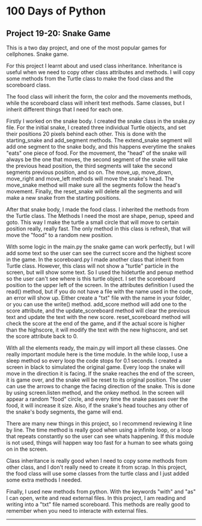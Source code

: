 # 100 Days of Python
## Project 19-20: Snake Game

This is a two day project, and one of the most popular games for cellphones. Snake game.

For this project I learnt about and used class inheritance. Inheritance is useful when we need to copy other class attributes and methods. I will copy some methods from the Turtle class to make the food class and the scoreboard class.

The food class will inherit the form, the color and the movements methods, while the scoreboard class will inherit text methods. Same classes, but I inherit different things that I need for each one.

Firstly I worked on the snake body. I created the snake class in the snake.py file.
For the initial snake, I created three individual Turtle objects, and set their positions 20 pixels behind each other. This is done with the starting_snake and add_segment methods. The extend_snake segment will add one segment to the snake body, and this happens everytime the snakes "eats" one piece of food.
For the movement, the "head" of the snake will always be the one that moves, the second segment of the snake will take the previous head position, the third segments will take the second segments previous position, and so on. The move_up, move_down, move_right and move_left methods will move the snake's head. The move_snake method will make sure all the segments follow the head's movement. Finally, the reset_snake will delete all the segments and will make a new snake from the starting positions.

After that snake body, I made the food class. I inherited the methods from the Turtle class. The Methods I need the most are shape, penup, speed and goto. This way I make the turtle a small circle that will move to certain position really, really fast. The only method in this class is refresh, that will move the "food" to a random new position.

With some logic in the main.py the snake game can work perfectly, but I will add some text so the user can see the currect score and the highest score in the game. In the scoreboard.py I made another class that inherit from Turtle class. However, this class will not show a "turtle" particle in the screen, but will show some text. 
So I used the hideturtle and penup method so the user can't see where is this turtle object. I set the scoreboard position to the upper left of the screen. In the attributes definition I used the read() method, but if you do not have a file with the name used in the code, an error will show up. Either create a "txt" file with the name in your folder, or you can use the write() method. add_score method will add one to the score attribute, and the update_scoreboard method will clear the previous text and update the text with the new score. reset_scoreboard method will check the score at the end of the game, and if the actual score is higher than the highscore, it will modify the text with the new highscore, and set the score attribute back to 0.

With all the elements ready, the main.py will import all these classes. One really important module here is the time module. In the while loop, I use a sleep method so every loop the code stops for 0.1 seconds. I created a screen in black to simulated the original game. Every loop the snake will move in the direction it is facing. If the snake reaches the end of the screen, it is game over, and the snake will be reset to its original position. The user can use the arrows to change the facing direction of the snake. This is done by using screen.listen method, and the onkey method. In the screen will appear a random "food" circle, and every time the snake passes over the food, it will increase it size.
Also, if the snake's head touches any other of the snake's body segments, the game will end.

There are many new things in this project, so I recommend reviewing it line by line. The time method is really good when using a infinite loop, or a loop that repeats constantly so the user can see whats happening. If this module is not used, things will happen way too fast for a human to see whats going on in the screen.

Class inheritance is really good when I need to copy some methods from other class, and I don't really need to create it from scrap. In this project, the food class will use some classes from the turtle class and I just added some extra methods I needed. 

Finally, I used new methods from python. With the keywords "with" and "as" I can open, write and read external files. In this project, I am reading and writing into a "txt" file named scoreboard. This methods are really good to remember when you need to interacte with external files.


---------------------------------------------------------------------------------------------------------------------------------------------------------------------------


